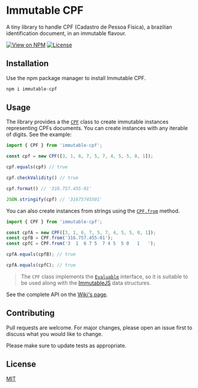 # Immutable CPF

A tiny library to handle CPF (Cadastro de Pessoa Física), a brazilian
identification document, in an immutable flavour.

[![View on NPM](https://img.shields.io/npm/v/immutable-cpf?style=flat-square)](https://www.npmjs.com/package/immutable-cpf)
[![License](https://img.shields.io/npm/l/immutable-cpf?style=flat-square)](https://maxroecker.mit-license.org/)

## Installation

Use the npm package manager to install Immutable CPF.

```bash
npm i immutable-cpf
```

## Usage

The library provides a the [`CPF`][CPF] class to create immutable instances
representing CPFs documents. You can create instances with any iterable of
digits. See the example:

```js
import { CPF } from 'immutable-cpf';

const cpf = new CPF([3, 1, 6, 7, 5, 7, 4, 5, 5, 0, 1]);

cpf.equals(cpf) // true

cpf.checkValidity() // true

cpf.format() // '316.757.455-01'

JSON.stringify(cpf) // '31675745501'
```

You can also create instances from strings using the [`CPF.from`][CPF.from]
method.

```js
import { CPF } from 'immutable-cpf';

const cpfA = new CPF([3, 1, 6, 7, 5, 7, 4, 5, 5, 0, 1]);
const cpfB = CPF.from('316.757.455-01');
const cpfC = CPF.from('3  1  6 7 5  7 4 5  5 0   1   ');

cpfA.equals(cpfB); // true

cpfA.equals(cpfC); // true
```

> The `CPF` class implements the [`Evaluable`][Evaluable] interface, so it is suitable to
> be used along with the [ImmutableJS][ImmutableJS] data structures.

See the complete API on the [Wiki's page](Wiki).

## Contributing

Pull requests are welcome. For major changes, please open an issue first to
discuss what you would like to change.

Please make sure to update tests as appropriate.

## License

[MIT](https://maxroecker.mit-license.org/)

[Evaluable]: https://github.com/MaxRoecker/evaluable
[Wiki]: https://github.com/MaxRoecker/immutable-cpf/wiki
[CPF]: https://github.com/MaxRoecker/immutable-cpf/wiki
[CPF.from]: https://github.com/MaxRoecker/immutable-cpf/wiki
[ImmutableJS]: https://immutable-js.github.io/immutable-js/
